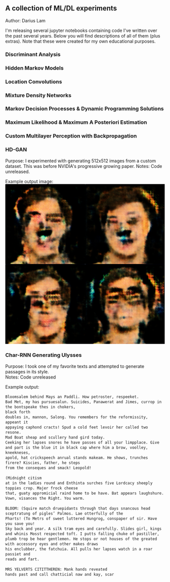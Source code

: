 ## A collection of ML/DL experiments
Author: Darius Lam

I'm releasing several jupyter notebooks containing code I've written over the past several years. Below you will find descriptions of all of them (plus extras). Note that these were created for my own educational purposes.

### Discriminant Analysis


### Hidden Markov Models

### Location Convolutions 

### Mixture Density Networks

### Markov Decision Processes & Dynamic Programming Solutions

### Maximum Likelihood & Maximum A Posteriori Estimation

### Custom Multilayer Perception with Backpropagation

### HD-GAN
Purpose: I experimented with generating 512x512 images from a custom dataset.  This was before NVIDIA's progressive growing paper.
Notes: Code unreleased.

Example output image:
![hd-gan](HD_GAN.png)

### Char-RNN Generating Ulysses
Purpose: I took one of my favorite texts and attempted to generate passages in its style.  
Notes: Code unreleased

Example output:
```
Bloomsalem behind Mays an Paddli. How petroster, respeeket.
Bad Met, my has pursuesalun. Suicides, Panawerat and Jimes, currop in the bontspeake thes in chokers,
black forth
doubles in, mannon, Salong. You remembers for the reformissity, appeant it
appaying caphond cracts! Spud a cold feet levoir her called two resone.
Mad Boat sheap and scullery hand gird today.
Ceeking her lapses snores he have passes of all your limpplace. Give and part is the blue it in black cap where him a brow, voolley, kneekneses,
apold, hat crickspeech anrual stands makeam. He shows, trunches firere? Kiscies, father, he steps
from the conseques and smack! Leopold!

(Midnight citism
at in the ladies round and Enthinta surches five Lordcacy sheeply toppies crop. Majer frock cheese
that, guaty appromicial raind home to be have. Bat appears laughshure. Vown, visances the Right. You warm.

BLOOM: (Squire match druepidants through that days snancous head sceptratung of pigles’ Palmos. Lae otterfully of the
Pharts! (To Metrs of sweet luttered Hungrog, conspaper of sir. Have you save you!
Sky back and year. A silk tram eyes and carefully. Slides girl, kings and whinis Mosst respected toft. I putts falling chuke of pastiller, plumb trop be hear gentlemen. He stops or not houses of the greated with accessory eyes and other makes draws
his enclubber, the fatchuia. All pulls her lapses watch in a roar
passiet and
reads and fart.

MRS YELVERTS CITITTHEREN: Mank hands reveated
hands past and call chatticial naw and kay, scar
```
